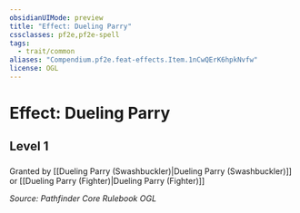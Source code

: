 ```yaml
---
obsidianUIMode: preview
title: "Effect: Dueling Parry"
cssclasses: pf2e,pf2e-spell
tags:
  - trait/common
aliases: "Compendium.pf2e.feat-effects.Item.1nCwQErK6hpkNvfw"
license: OGL
---
```

# Effect: Dueling Parry
## Level 1
### 






Granted by [[Dueling Parry (Swashbuckler)|Dueling Parry (Swashbuckler)]] or [[Dueling Parry (Fighter)|Dueling Parry (Fighter)]]

*Source: Pathfinder Core Rulebook*
*OGL*